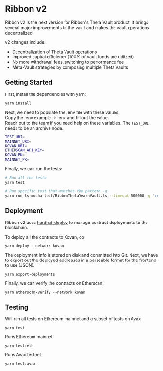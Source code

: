 # Ribbon v2

Ribbon v2 is the next version for Ribbon's Theta Vault product. It brings several major improvements to the vault and makes the vault operations decentralized.

v2 changes include:

- Decentralization of Theta Vault operations
- Improved capital efficiency (100% of vault funds are utilized)
- No more withdrawal fees, switching to performance fee
- Meta-Vault strategies by composing multiple Theta Vaults

## Getting Started

First, install the dependencies with yarn:

```bash
yarn install
```

Next, we need to populate the .env file with these values.\
Copy the .env.example -> .env and fill out the value.\
Reach out to the team if you need help on these variables. The `TEST_URI` needs to be an archive node.

```bash
TEST_URI=
MAINNET_URI=
KOVAN_URI=
ETHERSCAN_API_KEY=
KOVAN_PK=
MAINNET_PK=
```

Finally, we can run the tests:

```bash
# Run all the tests
yarn test

# Run specific test that matches the pattern -g
yarn run ts-mocha test/RibbonThetaYearnVault.ts --timeout 500000 -g 'rollToNextOption'
```

## Deployment

Ribbon v2 uses [hardhat-deploy](https://github.com/wighawag/hardhat-deploy) to manage contract deployments to the blockchain.

To deploy all the contracts to Kovan, do

```
yarn deploy --network kovan
```

The deployment info is stored on disk and committed into Git. Next, we have to export out the deployed addresses in a parseable format for the frontend to use (JSON).

```
yarn export-deployments
```

Finally, we can verify the contracts on Etherscan:

```
yarn etherscan-verify --network kovan
```

## Testing

Will run all tests on Ethereum mainnet and a subset of tests on Avax
```
yarn test
```

Runs Ethereum mainnet
```
yarn test:eth
```

Runs Avax testnet
```
yarn test:avax
```
